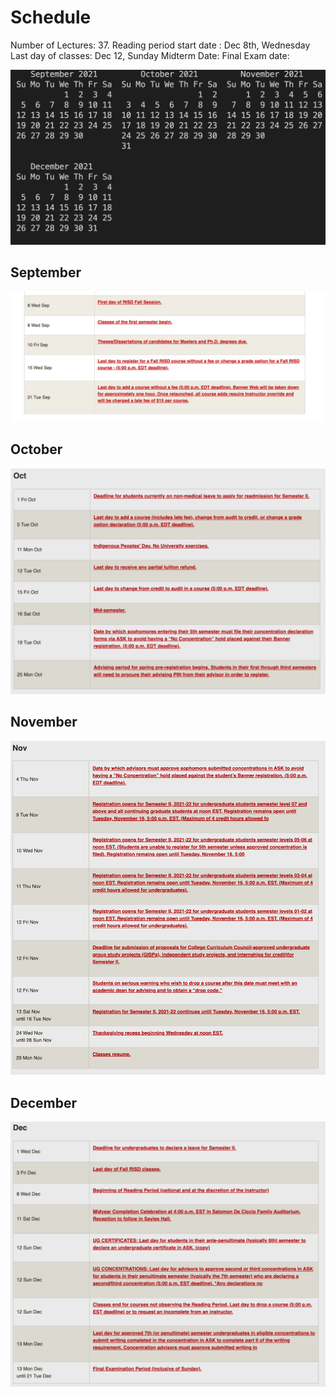 # Schedule 

Number of Lectures: 37. 
Reading period start date : Dec 8th, Wednesday
Last day of classes: Dec 12, Sunday 
Midterm Date: 
Final Exam date:  




<img src="../Syllabus/2021-09-05-21-09-04.png" width=600/>

## September
![](2021-09-05-22-10-12.png)

## October
<img src="2021-09-05-22-30-47.png"  width="600" />



## November
<img src="2021-09-05-22-33-42.png" width="600" />

## December

<img src="2021-09-05-22-34-22.png" width="600" />